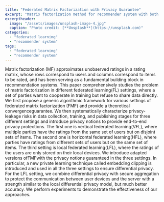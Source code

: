 ```yaml
---
title: "Federated Matrix Factorization with Privacy Guarantee"
excerpt: "Matrix factorization method for recommender system with both horizontal and vertical federated settings."
excerptheader:
  image: "/assets/images/unsplash-image-4.jpg"
  caption: "Photo credit: [**Unsplash**](https://unsplash.com)"
categories:
  - "federated learning"
  - "recommender system"
tags:
  - "federated learning"
  - "recommender system"
---
```


Matrix factorization (MF) approximates unobserved ratings in a rating matrix, whose rows correspond to users and columns correspond to items to be rated, and has been serving as a fundamental building block in recommendation systems. This paper comprehensively studies the problem of matrix factorization in different federated learning(FL) settings, where a set of parties want to cooperate in training but refuse to share data directly. We first propose a generic algorithmic framework for various settings of federated matrix factorization (FMF) and provide a theoretical convergenceguarantee. We then systematically characterize privacy-leakage risks in data collection, training, and publishing stages for three different settings and introduce privacy notions to provide end-to-end privacy protections. The first one is vertical federated learning(VFL), where multiple parties have the ratings from the same set of users but on disjoint sets of items. The second one is horizontal federated learning(HFL), where parties have ratings from different sets of users but on the same set of items. The third setting is local federated learning(LFL), where the ratings of the users are only stored on their local devices. We introduce adapted versions ofFMFwith the privacy notions guaranteed in the three settings. In particular, a new private learning technique called embedding clipping is introduced and used in all the three settings to ensure differential privacy. For the LFL setting, we combine differential privacy with secure aggregation to protect the communication between user devices and the server with a strength similar to the local differential privacy model, but much better accuracy. We perform experiments to demonstrate the effectiveness of our approaches.